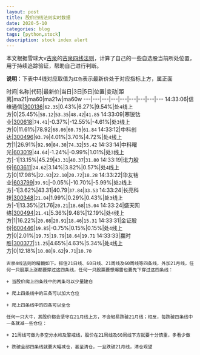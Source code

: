 ```yaml
---
layout: post
title: 股价四线法则实时数据
date: 2020-5-10
categories: blog
tags: [python,stock]
description: stock index alert
---
```



本文根据雪球大v[古泉](https://xueqiu.com/u/7148646888)的[古泉四线法则](https://xueqiu.com/7148646888/130498192)，计算了自己的一些自选股当前所处位置，用于持续追踪验证，帮助自己进行判断。

**说明**：下表中4线对应取值为`红色`表示最新价处于对应指标上方，属正面

时间|名称|代码|最新价|当日|3日|5日|位置|变动|距离|ma21|ma60|ma21w|ma60w
---|---|---|---|---|---|---|---|---
14:33:06|信维通信|[300136](https://xueqiu.com/S/SZ300136)|`62.35`|0.43%|6.27%|9.54%|处`4`线上方|0|25.45%|`58.12`|`53.35`|`48.42`|`41.85`
14:33:09|寒锐钴业|[300618](https://xueqiu.com/S/SZ300618)|`74.41`|-0.37%|-12.55%|-4.61%|处`3`线上方|0|11.61%|78.92|`68.06`|`60.75`|`61.84`
14:33:12|中科创达|[300496](https://xueqiu.com/S/SZ300496)|`93.79`|4.01%|3.70%|4.72%|处`4`线上方|1|26.91%|`92.90`|`84.30`|`74.32`|`55.42`
14:33:14|中科曙光|[603019](https://xueqiu.com/S/SH603019)|`44.64`|-1.24%|-0.99%|1.01%|处`3`线上方|-1|13.15%|45.29|`43.31`|`40.37`|`31.80`
14:33:19|诺力股份|[603611](https://xueqiu.com/S/SH603611)|`24.62`|3.14%|3.82%|0.57%|处`4`线上方|0|17.98%|`22.93`|`22.10`|`20.72`|`18.28`
14:33:22|华友钴业|[603799](https://xueqiu.com/S/SH603799)|`39.91`|-0.05%|-10.70%|-5.99%|处`2`线上方|-1|3.62%|43.31|40.79|`37.84`|`33.53`
14:33:24|长亮科技|[300348](https://xueqiu.com/S/SZ300348)|`21.04`|1.99%|0.29%|0.43%|处`3`线上方|-1|13.35%|21.76|`20.21`|`18.68`|`15.04`
14:33:24|盛天网络|[300494](https://xueqiu.com/S/SZ300494)|`21.41`|5.36%|9.48%|12.19%|处`4`线上方|1|16.22%|`20.08`|`20.91`|`18.46`|`15.31`
14:33:31|金证股份|[600446](https://xueqiu.com/S/SH600446)|`19.85`|-0.75%|0.15%|0.15%|处`4`线上方|0|2.01%|`19.75`|`19.79`|`18.64`|`19.71`
14:33:33|赢时胜|[300377](https://xueqiu.com/S/SZ300377)|`11.25`|4.65%|4.63%|5.34%|处`4`线上方|0|12.18%|`10.08`|`9.62`|`9.71`|`10.70`

```
古泉4线法则的精髓如下。抓住21日线、60日线、21周线及60周线等四条线，外加21月线，任何一只股票上涨都要穿过这四条线，任何一只股票要想爆雷也要先下穿过这四条线：

+ 当股价爬上四条线中的两条可以少量建仓

+ 爬上四条线中的三条可以加大仓位

+ 爬上四条线中的四条可以全仓

任何一只大牛，其股价都会坚守在21月线上方，不会轻易跌破21月线；相反，每跌破四条线中一条就减一些仓位：

+ 21周线可做为多空分水岭及警戒线，股价在21周线及60周线下方就要十分慎重，多看少做

+ 跌破全部四条线就要大幅减仓，甚至清仓，一旦跌破21月线，清仓观望
```